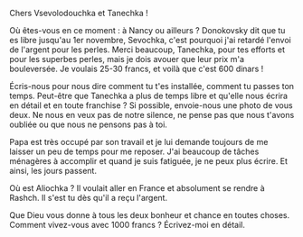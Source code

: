 Chers Vsevolodouchka et Tanechka !

Où êtes-vous en ce moment : à Nancy ou ailleurs ? Donokovsky dit que tu es libre jusqu'au 1er novembre, Sevochka, c'est pourquoi j'ai retardé l'envoi de l'argent pour les perles. Merci beaucoup, Tanechka, pour tes efforts et pour les superbes perles, mais je dois avouer que leur prix m'a bouleversée. Je voulais 25-30 francs, et voilà que c'est 600 dinars !

Écris-nous pour nous dire comment tu t'es installée, comment tu passes ton temps. Peut-être que Tanechka a plus de temps libre et qu'elle nous écrira en détail et en toute franchise ? Si possible, envoie-nous une photo de vous deux. Ne nous en veux pas de notre silence, ne pense pas que nous t'avons oubliée ou que nous ne pensons pas à toi.

Papa est très occupé par son travail et je lui demande toujours de me laisser un peu de temps pour me reposer. J'ai beaucoup de tâches ménagères à accomplir et quand je suis fatiguée, je ne peux plus écrire. Et ainsi, les jours passent.

Où est Aliochka ? Il voulait aller en France et absolument se rendre à Rashch. Il s'est tu dès qu'il a reçu l'argent.

Que Dieu vous donne à tous les deux bonheur et chance en toutes choses. Comment vivez-vous avec 1000 francs ? Écrivez-moi en détail.